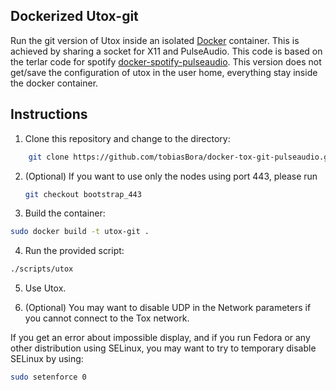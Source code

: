 ## Dockerized Utox-git ##

Run the git version of Utox inside an isolated [Docker](http://www.docker.io) container. This is achieved by sharing a socket for X11 and PulseAudio. This code is based on the terlar code for spotify [docker-spotify-pulseaudio](https://github.com/terlar/docker-spotify-pulseaudio). This version does not get/save the configuration of utox in the user home, everything stay inside the docker container.


## Instructions

1. Clone this repository and change to the directory:

  ```sh
	  git clone https://github.com/tobiasBora/docker-tox-git-pulseaudio.git && cd docker-tox-git-pulseaudio
  ```

2. (Optional) If you want to use only the nodes using port 443, please run

	```sh
	git checkout bootstrap_443
	```

3. Build the container:

  ```sh
  sudo docker build -t utox-git .
  ```

4. Run the provided script:

  ```sh
  ./scripts/utox
  ```

5. Use Utox.

6. (Optional) You may want to disable UDP in the Network parameters if you cannot connect to the Tox network.

If you get an error about impossible display, and if you run Fedora or any other distribution using SELinux, you may want to try to temporary disable SELinux by using:

   ```sh
   sudo setenforce 0
   ```
